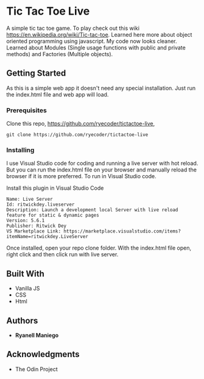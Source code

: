 # Tic Tac Toe Live

A simple tic tac toe game. To play check out this wiki https://en.wikipedia.org/wiki/Tic-tac-toe. Learned here more about object oriented programming using javascript. My code now looks cleaner. Learned about Modules (Single usage functions with public and private methods) and Factories (Multiple objects).

## Getting Started

As this is a simple web app it doesn't need any special installation. Just run the index.html file and web app will load.

### Prerequisites

Clone this repo, https://github.com/ryecoder/tictactoe-live,

```
git clone https://github.com/ryecoder/tictactoe-live
```

### Installing

I use Visual Studio code for coding and running a live server with hot reload. But you can run the index.html file on your browser and manually reload the browser if it is more preferred. To run in Visual Studio code.

Install this plugin in Visual Studio Code

```
Name: Live Server
Id: ritwickdey.liveserver
Description: Launch a development local Server with live reload feature for static & dynamic pages
Version: 5.6.1
Publisher: Ritwick Dey
VS Marketplace Link: https://marketplace.visualstudio.com/items?itemName=ritwickdey.LiveServer
```

Once installed, open your repo clone folder. With the index.html file open, right click and then click run with live server.

## Built With

- Vanilla JS
- CSS
- Html

## Authors

- **Ryanell Maniego**

## Acknowledgments

- The Odin Project
